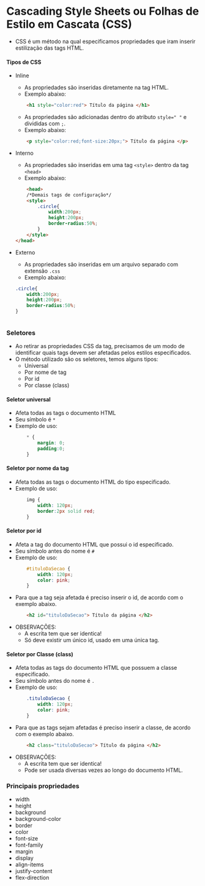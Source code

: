 # Cascading Style Sheets ou Folhas de Estilo em Cascata (CSS)

- CSS é um método na qual especificamos propriedades que iram inserir estilização das tags HTML.

#### Tipos de CSS

- Inline
    - As propriedades são inseridas diretamente na tag HTML.
    - Exemplo abaixo:
    ```html
        <h1 style="color:red"> Título da página </h1>
    ```   
    - As propriedades são adicionadas dentro do atributo `style=" "` e divididas com `;`.
    - Exemplo abaixo:
    ```html
        <p style="color:red;font-size:20px;"> Título da página </p>
    ```   

- Interno
    - As propriedades são inseridas em uma tag `<style>` dentro da tag `<head>`
    - Exemplo abaixo:
    ```html
        <head>
        /*Demais tags de configuração*/
        <style>
            .circle{
                width:200px;
                height:200px;
                border-radius:50%;
            }
        </style>
    </head>
    ```   
- Externo
    - As propriedades são inseridas em um arquivo separado com extensão `.css`
    - Exemplo abaixo:
    ```css
    .circle{
        width:200px;
        height:200px;
        border-radius:50%;
    }
        
    ```   

### Seletores

- Ao retirar as propriedades CSS da tag, precisamos de um modo de identificar quais tags devem ser afetadas pelos estilos especificados.
- O método utilizado são os seletores, temos alguns tipos:
    - Universal
    - Por nome de tag
    - Por id
    - Por classe (class)

#### Seletor universal
- Afeta todas as tags o documento HTML
- Seu símbolo é `*`
- Exemplo de uso:
    ```css
        * {
            margin: 0;
            padding:0;
        }
    ```
#### Seletor por nome da tag
- Afeta todas as tags o documento HTML do tipo especificado.
- Exemplo de uso:
    ```css
        img {
            width: 120px;
            border:2px solid red;
        }
    ```
#### Seletor por id
- Afeta a tag do documento HTML que possui o id especificado.
- Seu símbolo antes do nome é `#`
- Exemplo de uso:
    ```css
        #tituloDaSecao {
            width: 120px;
            color: pink;
        }
    ```
- Para que a tag seja afetada é preciso inserir o id, de acordo com o exemplo abaixo. 
    ```html
        <h2 id="tituloDaSecao"> Título da página </h2>
    ```   
- OBSERVAÇÕES:
    - A escrita tem que ser identica!
    - Só deve existir um único id, usado em uma única tag.

#### Seletor por Classe (class)
- Afeta todas as tags do documento HTML que possuem a classe especificado.
- Seu símbolo antes do nome é `.`
- Exemplo de uso:
    ```css
        .tituloDaSecao {
            width: 120px;
            color: pink;
        }
    ```
- Para que as tags sejam afetadas é preciso inserir a classe, de acordo com o exemplo abaixo. 
    ```html
        <h2 class="tituloDaSecao"> Título da página </h2>
    ```   
- OBSERVAÇÕES:
    - A escrita tem que ser identica!
    - Pode ser usada diversas vezes ao longo do documento HTML.

### Principais propriedades

- width
- height
- background
- background-color
- border
- color
- font-size
- font-family
- margin
- display
- align-items
- justify-content
- flex-direction